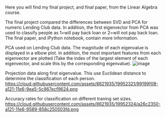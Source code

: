 Here you will find my final project, and final paper, from the Linear Algebra course.

The final project compared the differences between SVD and PCA for numeric Lending Club data. 
In addition, the first eigenvector from PCA was used to classify people as 1=will pay back loan or 2=will not pay back loan.
The final paper, and iPython notebook, contain more information.

PCA used on Lending Club data. The magnitude of each eigenvalue is displayed in a elbow plot. In addition, the most important
features from each eigenvector are plotted (Take the index of the largest element of each eigenvector, and scale this by
the corresponding eigenvalue).
![image](https://cloud.githubusercontent.com/assets/8621935/19952267/409cf320-a121-11e6-9083-34e0911b7632.png)

Projection data along first eigenvalue. This use Euclidean distance to determine the classification of each person.
https://cloud.githubusercontent.com/assets/8621935/19952321/99199f08-a121-11e6-9ea5-5c967ecf9624.png

Accuracy rates for classification on different traning set sizes.
https://cloud.githubusercontent.com/assets/8621935/19952324/a26c2350-a121-11e6-9589-858c250503fd.png
